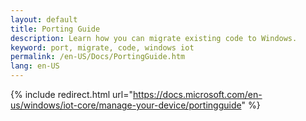 ```yaml
---
layout: default
title: Porting Guide
description: Learn how you can migrate existing code to Windows.
keyword: port, migrate, code, windows iot
permalink: /en-US/Docs/PortingGuide.htm
lang: en-US
---
```

{% include redirect.html url="https://docs.microsoft.com/en-us/windows/iot-core/manage-your-device/portingguide" %}
